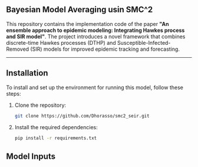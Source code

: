## Bayesian Model Averaging usin SMC^2

This repository contains the implementation code of the paper **"An ensemble approach to epidemic modeling: Integrating Hawkes process and SIR model"**.
The project introduces a novel framework that combines discrete-time Hawkes processes (DTHP) and Susceptible-Infected-Removed (SIR) models for improved epidemic tracking and forecasting.

---

## Installation
To install and set up the environment for running this model, follow these steps:

1. Clone the repository:
    ```bash
    git clone https://github.com/Dhorasso/smc2_seir.git
    ```
2. Install the required dependencies:
    ```bash
    pip install -r requirements.txt
    ```

## Model Inputs
